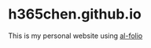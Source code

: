 # h365chen.github.io

This is my personal website using
[al-folio](https://github.com/alshedivat/al-folio)
